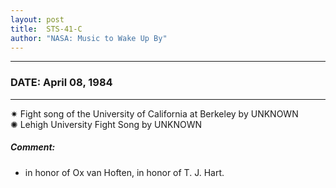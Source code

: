 ```yaml
---
layout: post
title:  STS-41-C
author: "NASA: Music to Wake Up By"
---
```


----
### DATE: April 08, 1984
----
✷ Fight song of the University of California at Berkeley by UNKNOWN  &nbsp;<br />✺ Lehigh University Fight Song by UNKNOWN

##### Comment:
* in honor of Ox van Hoften,
in honor of T. J. Hart.
